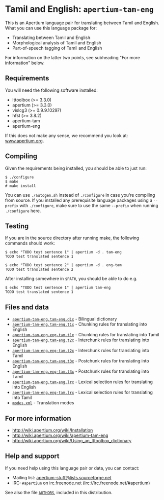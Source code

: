Tamil and English: `apertium-tam-eng`
===============================================================================

This is an Apertium language pair for translating between Tamil and
English. What you can use this language package for:

* Translating between Tamil and English
* Morphological analysis of Tamil and English
* Part-of-speech tagging of Tamil and English

For information on the latter two points, see subheading "For more
information" below.

Requirements
-------------------------------------------------------------------------------

You will need the following software installed:

* lttoolbox (>= 3.3.0)
* apertium (>= 3.3.0)
* vislcg3 (>= 0.9.9.10297)
* hfst (>= 3.8.2)
* apertium-tam
* apertium-eng

If this does not make any sense, we recommend you look at: www.apertium.org.

Compiling
-------------------------------------------------------------------------------

Given the requirements being installed, you should be able to just run:

```console
$ ./configure
$ make
# make install
```

You can use `./autogen.sh` instead of `./configure` in case you're compiling
from source. If you installed any prerequisite language packages using a
`--prefix` with `./configure`, make sure to use the same `--prefix` when running
`./configure` here.

Testing
-------------------------------------------------------------------------------

If you are in the source directory after running make, the following
commands should work:

```console
$ echo "TODO test sentence 1" | apertium -d . tam-eng
TODO test translated sentence 1

$ echo "TODO test sentence 2" | apertium -d . eng-tam
TODO test translated sentence 2
```

After installing somewhere in `$PATH`, you should be able to do e.g.

```console
$ echo "TODO test sentence 1" | apertium tam-eng
TODO test translated sentence 1
```

Files and data
-------------------------------------------------------------------------------

* [`apertium-tam-eng.tam-eng.dix`](apertium-tam-eng.tam-eng.dix) - Bilingual dictionary
* [`apertium-tam-eng.tam-eng.t1x`](apertium-tam-eng.tam-eng.t1x) - Chunking rules for translating into English
* [`apertium-tam-eng.eng-tam.t1x`](apertium-tam-eng.eng-tam.t1x) - Chunking rules for translating into Tamil
* [`apertium-tam-eng.tam-eng.t2x`](apertium-tam-eng.tam-eng.t2x) - Interchunk rules for translating into English
* [`apertium-tam-eng.eng-tam.t2x`](apertium-tam-eng.eng-tam.t2x) - Interchunk rules for translating into Tamil
* [`apertium-tam-eng.tam-eng.t3x`](apertium-tam-eng.tam-eng.t3x) - Postchunk rules for translating into English
* [`apertium-tam-eng.eng-tam.t3x`](apertium-tam-eng.eng-tam.t3x) - Postchunk rules for translating into Tamil
* [`apertium-tam-eng.tam-eng.lrx`](apertium-tam-eng.tam-eng.lrx) - Lexical selection rules for translating into English
* [`apertium-tam-eng.eng-tam.lrx`](apertium-tam-eng.eng-tam.lrx) - Lexical selection rules for translating into Tamil
* [`modes.xml`](modes.xml) - Translation modes

For more information
-------------------------------------------------------------------------------

* http://wiki.apertium.org/wiki/Installation
* http://wiki.apertium.org/wiki/apertium-tam-eng
* http://wiki.apertium.org/wiki/Using_an_lttoolbox_dictionary

Help and support
-------------------------------------------------------------------------------

If you need help using this language pair or data, you can contact:

* Mailing list: apertium-stuff@lists.sourceforge.net
* IRC: `#apertium` on irc.freenode.net (irc://irc.freenode.net/#apertium)

See also the file [`AUTHORS`](AUTHORS), included in this distribution.
